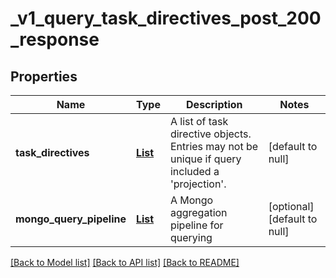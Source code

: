 # _v1_query_task_directives_post_200_response
## Properties

| Name | Type | Description | Notes |
|------------ | ------------- | ------------- | -------------|
| **task\_directives** | [**List**](TaskDirectiveObject.md) | A list of task directive objects. Entries may not be unique if query included a &#39;projection&#39;. | [default to null] |
| **mongo\_query\_pipeline** | [**List**](MongoQueryAggregationPipeline_inner.md) | A Mongo aggregation pipeline for querying | [optional] [default to null] |

[[Back to Model list]](../README.md#documentation-for-models) [[Back to API list]](../README.md#documentation-for-api-endpoints) [[Back to README]](../README.md)

